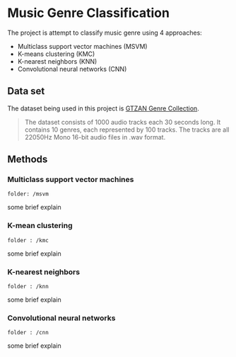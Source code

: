 # Music Genre Classification

The project is attempt to classify music genre using 4 approaches:
- Multiclass support vector machines (MSVM)
- K-means clustering (KMC)
- K-nearest neighbors (KNN)
- Convolutional neural networks (CNN)

## Data set
The dataset being used in this project is [GTZAN Genre Collection](http://marsyas.info/downloads/datasets.html).

> The dataset consists of 1000 audio tracks each 30 seconds long. It contains 10 genres, each represented by 100 tracks. The tracks are all 22050Hz Mono 16-bit audio files in .wav format.

## Methods
### Multiclass support vector machines
`folder: /msvm`

some brief explain

### K-mean clustering
`folder : /kmc`

some brief explain

### K-nearest neighbors
`folder : /knn`

some brief explain

### Convolutional neural networks
`folder : /cnn`

some brief explain